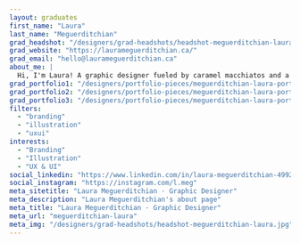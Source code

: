 ```yaml
---
layout: graduates
first_name: "Laura"
last_name: "Meguerditchian"
grad_headshot: "/designers/grad-headshots/headshot-meguerditchian-laura.jpg"
grad_website: "https://laurameguerditchian.ca/"
grad_email: "hello@laurameguerditchian.ca"
about_me: |
  Hi, I'm Laura! A graphic designer fueled by caramel macchiatos and a passion for innovative design and communication. I moved from MS Paint and Crayolas to Adobe CC.
grad_portfolio1: "/designers/portfolio-pieces/meguerditchian-laura-portfolio1.jpg"
grad_portfolio2: "/designers/portfolio-pieces/meguerditchian-laura-portfolio2.jpg"
grad_portfolio3: "/designers/portfolio-pieces/meguerditchian-laura-portfolio3.jpg"
filters:
  - "branding"
  - "illustration"
  - "uxui"
interests:
  - "Branding"
  - "Illustration"
  - "UX & UI"
social_linkedin: "https://www.linkedin.com/in/laura-meguerditchian-49925913b/"
social_instagram: "https://instagram.com/l.meg"
meta_sitetitle: "Laura Meguerditchian · Graphic Designer"
meta_description: "Laura Meguerditchian's about page"
meta_title: "Laura Meguerditchian · Graphic Designer"
meta_url: "meguerditchian-laura"
meta_img: "/designers/grad-headshots/headshot-meguerditchian-laura.jpg"
---
```

